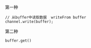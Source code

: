 第一种

    // 从buffer中读取数据  writeFrom buffer
    channel.write(buffer);

第二种
        
    buffer.get()